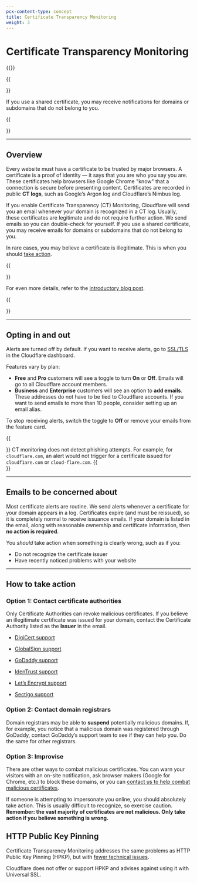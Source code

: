 ```yaml
---
pcx-content-type: concept
title: Certificate Transparency Monitoring
weight: 3
---
```


# Certificate Transparency Monitoring

{{<render file="_cert-transparency-monitoring-definition.md">}}

{{<Aside type="note">}}

If you use a shared certificate, you may receive notifications for domains or subdomains that do not belong to you.

{{</Aside>}}

---

## Overview

Every website must have a certificate to be trusted by major browsers. A certificate is a proof of identity — it says that you are who you say you are. These certificates help browsers like Google Chrome "know" that a connection is secure before presenting content. Certificates are recorded in public **CT logs**, such as Google’s Argon log and Cloudflare’s Nimbus log.

If you enable Certificate Transparency (CT) Monitoring, Cloudflare will send you an email whenever your domain is recognized in a CT log. Usually, these certificates are legitimate and do not require further action. We send emails so you can double-check for yourself. If you use a shared certificate, you may receive emails for domains or subdomains that do not belong to you.

In rare cases, you may believe a certificate is illegitimate. This is when you should [take action](#how-to-take-action).

{{<Aside type="note">}}

For even more details, refer to the [introductory blog post](https://blog.cloudflare.com/introducing-certificate-transparency-and-nimbus/).

{{</Aside>}}

---

## Opting in and out

Alerts are turned off by default. If you want to receive alerts, go to [SSL/TLS](https://dash.cloudflare.com/?to=/:account/:zone/ssl-tls/edge-certificates#ct-alerting-card) in the Cloudflare dashboard.

Features vary by plan:

- **Free** and **Pro** customers will see a toggle to turn **On** or **Off**. Emails will go to all Cloudflare account members.
- **Business** and **Enterprise** customers will see an option to **add emails**. These addresses do not have to be tied to Cloudflare accounts. If you want to send emails to more than 10 people, consider setting up an email alias.

To stop receiving alerts, switch the toggle to **Off** or remove your emails from the feature card.

{{<Aside type="note" header="Note:">}}
CT monitoring does not detect phishing attempts. For example, for <code>cloudflare.com</code>, an alert would not trigger for a certificate issued for <code>cloudf1are.com</code> or <code>cloud-flare.com</code>.
{{</Aside>}}

---

## Emails to be concerned about

Most certificate alerts are routine. We send alerts whenever a certificate for your domain appears in a log. Certificates expire (and must be reissued), so it is completely normal to receive issuance emails. If your domain is listed in the email, along with reasonable ownership and certificate information, then **no action is required**.

You _should_ take action when something is clearly wrong, such as if you:

- Do not recognize the certificate issuer
- Have recently noticed problems with your website

---

## How to take action

### Option 1: Contact certificate authorities

Only Certificate Authorities can revoke malicious certificates. If you believe an illegitimate certificate was issued for your domain, contact the Certificate Authority listed as the **Issuer** in the email.

- [DigiCert support](https://www.digicert.com/support/#Contact)

- [GlobalSign support](https://support.globalsign.com/)

- [GoDaddy support](https://www.godaddy.com/contact-us?sp_hp=B)

- [IdenTrust support](https://www.identrust.com/support/support-team)

- [Let’s Encrypt support](https://letsencrypt.org/contact/)

- [Sectigo support](https://sectigo.com/support)

### Option 2: Contact domain registrars

Domain registrars may be able to **suspend** potentially malicious domains. If, for example, you notice that a malicious domain was registered through GoDaddy, contact GoDaddy’s support team to see if they can help you. Do the same for other registrars.

### Option 3: Improvise

There are other ways to combat malicious certificates. You can warn your visitors with an on-site notification, ask browser makers (Google for Chrome, etc.) to block these domains, or you can [contact us to help combat malicious certificates](https://support.cloudflare.com/hc/articles/200172476).

If someone is attempting to impersonate you online, you should absolutely take action. This is usually difficult to recognize, so exercise caution. **Remember: the vast majority of certificates are not malicious. Only take action if you believe something is wrong.**

## HTTP Public Key Pinning

Certificate Transparency Monitoring addresses the same problems as HTTP Public Key Pinning (HPKP), but with [fewer technical issues](https://scotthelme.co.uk/im-giving-up-on-hpkp/).

Cloudflare does not offer or support HPKP and advises against using it with Universal SSL.
